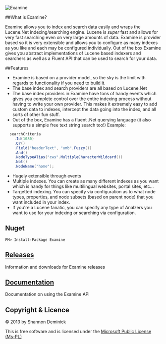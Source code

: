 ![Examine](/ExamineLogo.png?raw=true)

##What is Examine?

Examine allows you to index and search data easily and wraps the Lucene.Net indexing/searching engine. Lucene is _super_ fast and allows for very fast searching even on very large amounts of data. Examine is provider based so it is very extensible and allows you to configure as many indexes as you like and each may be configured individually. Out of the box Examine gives you abstract implementations of Lucene based indexers and searchers as well as a Fluent API that can be used to search for your data.

##Features 
* Examine is based on a provider model, so the sky is the limit with regards to functionality if you need to build it.
* The base index and search providers are all based on Lucene.Net
* The base index providers in Examine have tons of handy events which gives you complete control over the entire indexing process without having to write your own provider. This makes it extremely easy to add custom data to indexes, intercept the data going into the index, and all sorts of other fun stuff.
* Out of the box, Examine has a fluent .Net querying language (it also supports a simple free text string search too!) Example:

```cs
  searchCriteria
    .Id(1080)
    .Or()
    .Field("headerText", "umb".Fuzzy())
    .And()
    .NodeTypeAlias("cws".MultipleCharacterWildcard())
    .Not()
    .NodeName("home");
```

* Hugely extensible through events
* Multiple indexes. You can create as many different indexes as you want which is handy for things like multilingual websites, portal sites, etc...
* Targetted indexing. You can specify via configuration as to what node types, properties, and node subsets (based on parent node) that you want included in your index.
* If you're a Lucene fanatic, you can specify any type of Analzers you want to use for your indexing or searching via configuration.

## Nuget

	PM> Install-Package Examine

## [Releases](https://github.com/Shandem/Examine/releases)

Information and downloads for Examine releases

## [Documentation](https://github.com/Shandem/Examine/wiki)

Documentation on using the Examine API

## Copyright & Licence

&copy; 2013 by Shannon Deminick

This is free software and is licensed under the [Microsoft Public License (Ms-PL)](http://opensource.org/licenses/MS-PL)
